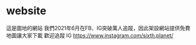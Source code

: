# website
這是圖地的網站
我們2021年6月在FB、IG突破萬人追蹤，因此架設網站提供免費地圖讓大家下載
歡迎追蹤 IG https://www.instagram.com/sixth.planet/
